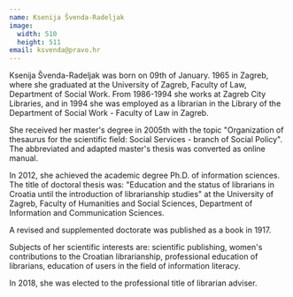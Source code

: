 ```yaml
---
name: Ksenija Švenda-Radeljak
image:
  width: 510
  height: 511
email: ksvenda@pravo.hr
---
```


Ksenija Švenda-Radeljak was born on 09th of January. 1965 in Zagreb, where she graduated at the University of Zagreb, Faculty of Law, Department of Social Work. From 1986-1994 she works at Zagreb City Libraries, and in 1994 she was employed as a librarian in the Library of the Department of Social Work - Faculty of Law in Zagreb.

She received her master's degree in 2005th with the topic "Organization of thesaurus for the scientific field: Social Services - branch of Social Policy". The abbreviated and adapted master's thesis was converted as online manual.

In 2012, she achieved the academic degree Ph.D. of information sciences. The title of doctoral thesis was: "Education and the status of librarians in Croatia until the introduction of librarianship studies" at the University of Zagreb, Faculty of Humanities and Social Sciences, Department of Information and Communication Sciences.

A revised and supplemented doctorate was published as a book in 1917.

Subjects of her scientific interests are: scientific publishing, women's contributions to the Croatian librarianship, professional education of librarians, education of users in the field of information literacy.

In 2018, she was elected to the professional title of librarian adviser.
